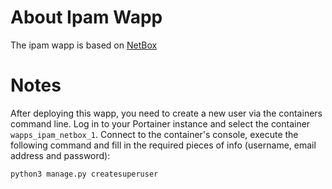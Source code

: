 # About Ipam Wapp

The ipam wapp is based on [NetBox](https://github.com/netbox-community/netbox/)

# Notes

After deploying this wapp, you need to create a new user via the containers command line. Log in to your Portainer instance and select the container ``wapps_ipam_netbox_1``. Connect to the container's console, execute the following command and fill in the required pieces of info (username, email address and password):

``python3 manage.py createsuperuser``
